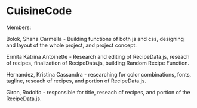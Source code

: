 # CuisineCode

Members:


Bolok, Shana Carmella - Building functions of both js and css, designing and layout of the whole project, and project concept.

Ermita Katrina Antoinette - Research and editing of RecipeData.js, reseach of recipes, finalization of RecipeData.js, building Random Recipe Function.

Hernandez, Kristina Cassandra - researching for color combinations, fonts, tagline, reseach of recipes, and portion of RecipeData.js.

Giron, Rodolfo - responsible for title, reseach of recipes, and portion of the RecipeData.js.
